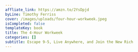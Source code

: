 ```yaml
---
affliate_link: https://amzn.to/2YsDpjd
byLine: Timothy Ferriss
cover: /images/uploads/four-hour-workweek.jpeg
isCompleted: false
templateKey: book
title: The 4-Hour Workweek
categories: []
subtitle: Escape 9-5, Live Anywhere, and Join the New Rich
---
```

